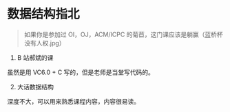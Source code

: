 # 数据结构指北

> 如果你是参加过 OI，OJ，ACM/ICPC 的菊苣，这门课应该是躺赢（蓝桥杯没有人权.jpg）

1. B 站郝斌的课

虽然是用 VC6.0 + C 写的，但是老师是当堂写代码的。

2. 大话数据结构

深度不大，可以用来熟悉课程内容，内容很易读。
